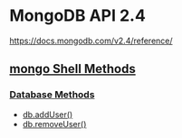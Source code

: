 # MongoDB API 2.4

<https://docs.mongodb.com/v2.4/reference/>

## [mongo Shell Methods](https://docs.mongodb.com/v2.4/reference/method/)

### [Database Methods](https://docs.mongodb.com/v2.4/reference/method/js-database/)

- [db.addUser()](https://docs.mongodb.com/v2.4/reference/method/db.addUser/index.html)
- [db.removeUser()](https://docs.mongodb.com/v2.4/reference/method/db.removeUser/)